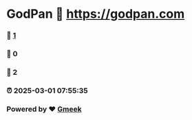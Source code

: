 # GodPan :link: https://godpan.com 
### :page_facing_up: [1](https://godpan.com/tag.html) 
### :speech_balloon: 0 
### :hibiscus: 2 
### :alarm_clock: 2025-03-01 07:55:35 
### Powered by :heart: [Gmeek](https://github.com/Meekdai/Gmeek)
